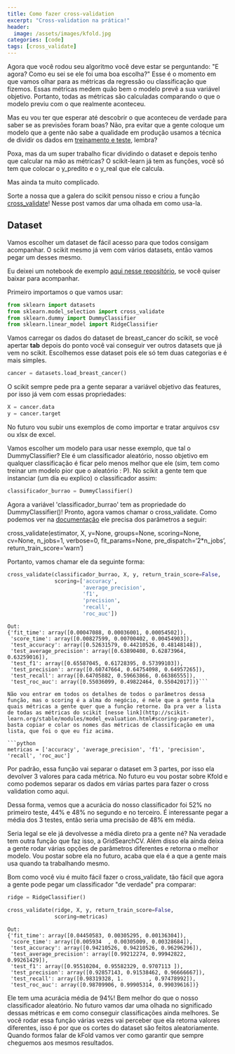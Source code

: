 ```yaml
---
title: Como fazer cross-validation
excerpt: "Cross-validation na prática!"
header:
  image: /assets/images/kfold.jpg
categories: [code]
tags: [cross_validate]
---
```


Agora que você rodou seu algoritmo você deve estar se perguntando: "E agora? Como eu sei se ele foi uma boa escolha?"
Esse é o momento em que vamos olhar para as métricas da regressão ou classificação que fizemos. 
Essas métricas medem quão bem o modelo prevê a sua variável objetivo. 
Portanto, todas as métricas são calculadas comparando o que o modelo previu com o que realmente aconteceu.

Mas eu vou ter que esperar até descobrir o que aconteceu de verdade para saber se as previsões foram boas?
Não, pra evitar que a gente coloque um modelo que a gente não sabe a qualidade em produção usamos a técnica de dividir
os dados em [treinamento e teste][blog_train_test], lembra?

Poxa, mas da um super trabalho ficar dividindo o dataset e depois tenho que calcular na mão as métricas?
O scikit-learn já tem as funções, você só tem que colocar o y_predito e o y_real que ele calcula.

Mas ainda ta muito complicado.

Sorte a nossa que a galera do scikit pensou nisso e criou a função [cross_validate][cross_validate]! 
Nesse post vamos dar uma olhada em como usa-la.

## Dataset

Vamos escolher um dataset de fácil acesso para que todos consigam acompanhar.
O scikit mesmo já vem com vários datasets, então vamos pegar um desses mesmo.

Eu deixei um notebook de exemplo [aqui nesse repositório][repo_exemplo], se você quiser baixar para acompanhar.

Primeiro importamos o que vamos usar:
```python
from sklearn import datasets
from sklearn.model_selection import cross_validate
from sklearn.dummy import DummyClassifier
from sklearn.linear_model import RidgeClassifier
```
Vamos carregar os dados do dataset de breast_cancer do scikit, se você apertar **tab** depois do ponto você vai conseguir ver outros datasets que já vem no scikit. Escolhemos esse dataset pois ele só tem duas categorias e é mais simples.

```python
cancer = datasets.load_breast_cancer()
```
O scikit sempre pede pra a gente separar a variável objetivo das features, por isso já vem com essas propriedades:
```python
X = cancer.data
y = cancer.target
```
No futuro vou subir uns exemplos de como importar e tratar arquivos csv ou xlsx de excel.

Vamos escolher um modelo para usar nesse exemplo, que tal o DummyClassifier? Ele é um classificador aleatório, nosso objetivo em qualquer classificação é ficar pelo menos melhor que ele (sim, tem como treinar um modelo pior que o aleatório : P). No scikit a gente tem que instanciar (um dia eu explico) o classificador assim:


```python
classificador_burrao = DummyClassifier()
```

Agora a variável 'classificador_burrao' tem as propriedade do DummyClassifier()! Pronto, agora vamos chamar o cross_validate. Como podemos ver na [documentação](http://scikit-learn.org/stable/modules/generated/sklearn.model_selection.cross_validate.html) ele precisa dos parâmetros a seguir:

cross_validate(estimator, X, y=None, groups=None, scoring=None, cv=None, n_jobs=1, verbose=0, fit_params=None, pre_dispatch=‘2*n_jobs’, return_train_score=’warn’)

Portanto, vamos chamar ele da seguinte forma:


```python
cross_validate(classificador_burrao, X, y, return_train_score=False,
               scoring=['accuracy',
                        'average_precision',
                        'f1',
                        'precision',
                        'recall',
                        'roc_auc'])
```

```
Out:
{'fit_time': array([0.00047088, 0.00036001, 0.00054502]),
 'score_time': array([0.00827599, 0.00700402, 0.00454903]),
 'test_accuracy': array([0.52631579, 0.44210526, 0.48148148]),
 'test_average_precision': array([0.63890408, 0.62873964, 0.63259016]),
 'test_f1': array([0.65587045, 0.61728395, 0.57399103]),
 'test_precision': array([0.60747664, 0.64754098, 0.64957265]),
 'test_recall': array([0.64705882, 0.59663866, 0.66386555]),
 'test_roc_auc': array([0.55036099, 0.49822464, 0.55042017])}```

Não vou entrar em todos os detalhes de todos o parâmetros dessa função, mas o scoring é a alma do negócio, é nele que a gente fala quais métricas a gente quer que a função retorne. Da pra ver a lista de todas as métricas do scikit [nesse link](http://scikit-learn.org/stable/modules/model_evaluation.html#scoring-parameter), basta copiar e colar os nomes das métricas de classificação em uma lista, que foi o que eu fiz acima.

```python
metricas = ['accuracy', 'average_precision', 'f1', 'precision', 'recall', 'roc_auc']
```

Por padrão, essa função vai separar o dataset em 3 partes, por isso ela devolver 3 valores para cada métrica. No futuro eu vou postar sobre Kfold e como podemos separar os dados em várias partes para fazer o cross validation como aqui.

Dessa forma, vemos que a acurácia do nosso classificador foi 52% no primeiro teste, 44% e 48% no segundo e no terceiro. É interessante pegar a média dos 3 testes, então seria uma precisão de 48% em média.

Seria legal se ele já devolvesse a média direto pra a gente né? Na veradade tem outra função que faz isso, a GridSearchCV. Além disso ela ainda deixa a gente rodar várias opções de parâmetros diferentes e retorna o melhor modelo. Vou postar sobre ela no futuro, acaba que ela é a que a gente mais usa quando ta trabalhando mesmo.

Bom como você viu é muito fácil fazer o cross_validate, tão fácil que agora a gente pode pegar um classificador "de verdade" pra comparar:
```python
ridge = RidgeClassifier()
```

```python
cross_validate(ridge, X, y, return_train_score=False,
               scoring=metricas)
```

```
Out:
{'fit_time': array([0.04450583, 0.00305295, 0.00136304]),
 'score_time': array([0.005934  , 0.00305009, 0.00328684]),
 'test_accuracy': array([0.94210526, 0.94210526, 0.96296296]),
 'test_average_precision': array([0.99212274, 0.99942822, 0.99261429]),
 'test_f1': array([0.95510204, 0.95582329, 0.9707113 ]),
 'test_precision': array([0.92857143, 0.91538462, 0.96666667]),
 'test_recall': array([0.98319328, 1.        , 0.97478992]),
 'test_roc_auc': array([0.98709906, 0.99905314, 0.99039616])}
```

Ele tem uma acurácia média de 94%! Bem melhor do que o nosso classificador aleatório. No futuro vamos dar uma olhada no significado dessas métricas e em como conseguir classificações ainda melhores. Se você rodar essa função várias vezes vai perceber que ela retorna valores diferentes, isso é por que os cortes do dataset são feitos aleatoriamente. Quando formos falar de kFold vamos ver como garantir que sempre cheguemos aos mesmos resultados.

[blog_train_test]:https://gusrabbit.com/intuition/treino-teste/
[cross_validate]:http://scikit-learn.org/stable/modules/generated/sklearn.model_selection.cross_validate.html
[melhor_livro]:https://www.packtpub.com/big-data-and-business-intelligence/python-machine-learning-second-edition
[repo_exemplo]:https://github.com/gusrabbit/blog-examples/blob/master/cross_validate.ipynb